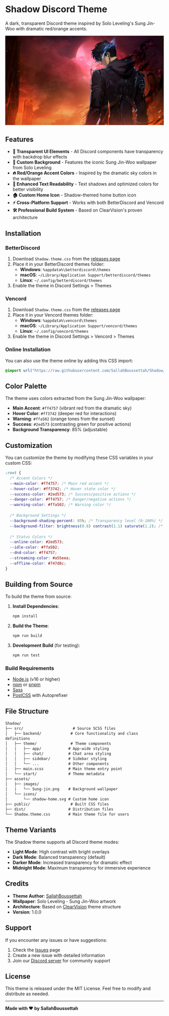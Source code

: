# Shadow Discord Theme

A dark, transparent Discord theme inspired by Solo Leveling's Sung Jin-Woo with dramatic red/orange accents.

![Shadow Theme Preview](https://raw.githubusercontent.com/SallahBoussettah/Shadow/main/assets/images/Sung-jin.png)

## Features

- **🌟 Transparent UI Elements** - All Discord components have transparency with backdrop blur effects
- **🎨 Custom Background** - Features the iconic Sung Jin-Woo wallpaper from Solo Leveling
- **🔥 Red/Orange Accent Colors** - Inspired by the dramatic sky colors in the wallpaper
- **📖 Enhanced Text Readability** - Text shadows and optimized colors for better visibility
- **🏠 Custom Home Icon** - Shadow-themed home button icon
- **⚡ Cross-Platform Support** - Works with both BetterDiscord and Vencord
- **🛠️ Professional Build System** - Based on ClearVision's proven architecture

## Installation

### BetterDiscord
1. Download `Shadow.theme.css` from the [releases page](https://github.com/SallahBoussettah/Shadow/releases)
2. Place it in your BetterDiscord themes folder:
   - **Windows**: `%appdata%\betterdiscord\themes`
   - **macOS**: `~/Library/Application Support/betterdiscord/themes`
   - **Linux**: `~/.config/betterdiscord/themes`
3. Enable the theme in Discord Settings > Themes

### Vencord
1. Download `Shadow.theme.css` from the [releases page](https://github.com/SallahBoussettah/Shadow/releases)
2. Place it in your Vencord themes folder:
   - **Windows**: `%appdata%\vencord\themes`
   - **macOS**: `~/Library/Application Support/vencord/themes`
   - **Linux**: `~/.config/vencord/themes`
3. Enable the theme in Discord Settings > Vencord > Themes

### Online Installation
You can also use the theme online by adding this CSS import:
```css
@import url("https://raw.githubusercontent.com/SallahBoussettah/Shadow/main/Shadow.theme.css");
```

## Color Palette

The theme uses colors extracted from the Sung Jin-Woo wallpaper:

- **Main Accent**: `#ff4757` (vibrant red from the dramatic sky)
- **Hover Color**: `#ff3742` (deeper red for interactions)
- **Warning**: `#ffa502` (orange tones from the sunset)
- **Success**: `#2ed573` (contrasting green for positive actions)
- **Background Transparency**: 85% (adjustable)

## Customization

You can customize the theme by modifying these CSS variables in your custom CSS:

```css
:root {
  /* Accent Colors */
  --main-color: #ff4757; /* Main red accent */
  --hover-color: #ff3742; /* Hover state color */
  --success-color: #2ed573; /* Success/positive actions */
  --danger-color: #ff4757; /* Danger/negative actions */
  --warning-color: #ffa502; /* Warning color */
  
  /* Background Settings */
  --background-shading-percent: 85%; /* Transparency level (0-100%) */
  --background-filter: brightness(0.8) contrast(1.1) saturate(1.2); /* Image filters */
  
  /* Status Colors */
  --online-color: #2ed573;
  --idle-color: #ffa502;
  --dnd-color: #ff4757;
  --streaming-color: #a55eea;
  --offline-color: #747d8c;
}
```

## Building from Source

To build the theme from source:

1. **Install Dependencies**:
   ```bash
   npm install
   ```

2. **Build the Theme**:
   ```bash
   npm run build
   ```

3. **Development Build** (for testing):
   ```bash
   npm run test
   ```

### Build Requirements

- [Node.js](https://nodejs.org/) (v16 or higher)
- [npm](https://www.npmjs.com/) or [pnpm](https://pnpm.io/)
- [Sass](https://sass-lang.com/)
- [PostCSS](https://postcss.org/) with Autoprefixer

## File Structure

```
Shadow/
├── src/                      # Source SCSS files
│   ├── backend/             # Core functionality and class definitions
│   ├── theme/               # Theme components
│   │   ├── app/            # App-wide styling
│   │   ├── chat/           # Chat area styling
│   │   ├── sidebar/        # Sidebar styling
│   │   └── ...             # Other components
│   ├── main.scss           # Main theme entry point
│   └── start/              # Theme metadata
├── assets/
│   ├── images/
│   │   └── Sung-jin.png    # Background wallpaper
│   └── icons/
│       └── shadow-home.svg # Custom home icon
├── public/                  # Built CSS files
├── dist/                   # Distribution files
└── Shadow.theme.css        # Main theme file for users
```

## Theme Variants

The Shadow theme supports all Discord theme modes:

- **Light Mode**: High contrast with bright overlays
- **Dark Mode**: Balanced transparency (default)
- **Darker Mode**: Increased transparency for dramatic effect
- **Midnight Mode**: Maximum transparency for immersive experience

## Credits

- **Theme Author**: [SallahBoussettah](https://github.com/SallahBoussettah)
- **Wallpaper**: Solo Leveling - Sung Jin-Woo artwork
- **Architecture**: Based on [ClearVision](https://github.com/ClearVision/ClearVision-v7) theme structure
- **Version**: 1.0.0

## Support

If you encounter any issues or have suggestions:

1. Check the [Issues](https://github.com/SallahBoussettah/Shadow/issues) page
2. Create a new issue with detailed information
3. Join our [Discord server](https://discord.gg/dHaSxn3) for community support

## License

This theme is released under the MIT License. Feel free to modify and distribute as needed.

---

**Made with ❤️ by SallahBoussettah**